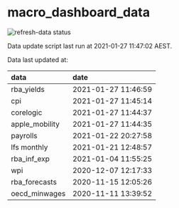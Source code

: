 
<!-- README.md is generated from README.Rmd. Please edit that file -->

# macro\_dashboard\_data

<!-- badges: start -->

![refresh-data
status](https://github.com/MattCowgill/macro_dashboard_data/workflows/refresh-data/badge.svg)

<!-- badges: end -->

Data update script last run at 2021-01-27 11:47:02 AEST.

Data last updated at:

| data            | date                |
| :-------------- | :------------------ |
| rba\_yields     | 2021-01-27 11:46:59 |
| cpi             | 2021-01-27 11:45:14 |
| corelogic       | 2021-01-27 11:44:37 |
| apple\_mobility | 2021-01-27 11:44:35 |
| payrolls        | 2021-01-22 20:27:58 |
| lfs monthly     | 2021-01-21 12:48:57 |
| rba\_inf\_exp   | 2021-01-04 11:55:25 |
| wpi             | 2020-12-07 12:17:33 |
| rba\_forecasts  | 2020-11-15 12:05:26 |
| oecd\_minwages  | 2020-11-11 13:39:52 |
